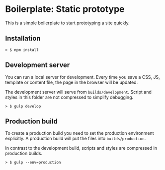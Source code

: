 
Boilerplate: Static prototype
================================================================================

This is a simple boilerplate to start prototyping a site quickly.

## Installation

	> $ npm install

## Development server

You can run a local server for development. Every time you save a CSS, JS,
template or content file, the page in the browser will be updated.

The development server will serve from `builds/development`. Script and styles
in this folder are not compressed to simplify debugging.

	> $ gulp develop

## Production build

To create a production build you need to set the production environment
explicitly. A production build will put the files into `builds/production`.

In contrast to the development build, scripts and styles are compressed in
production builds.

	> $ gulp --env=production
